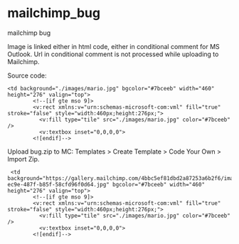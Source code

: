 # mailchimp_bug
mailchimp bug

Image is linked either in html code, either in conditional comment for MS Outlook. Url in conditional comment is not processed while uploading to Mailchimp.

Source code:
```
<td background="./images/mario.jpg" bgcolor="#7bceeb" width="460" height="276" valign="top">
        <!--[if gte mso 9]>
        <v:rect xmlns:v="urn:schemas-microsoft-com:vml" fill="true" stroke="false" style="width:460px;height:276px;">
          <v:fill type="tile" src="./images/mario.jpg" color="#7bceeb" />
          <v:textbox inset="0,0,0,0">
        <![endif]-->
```

Upload bug.zip to MC: Templates > Create Template > Code Your Own > Import Zip.

```
 <td background="https://gallery.mailchimp.com/4bbc5ef81dbd2a87253a6b2f6/images/6fc18d6d-ec9e-487f-b85f-58cfd96f0d64.jpg" bgcolor="#7bceeb" width="460" height="276" valign="top">
        <!--[if gte mso 9]>
        <v:rect xmlns:v="urn:schemas-microsoft-com:vml" fill="true" stroke="false" style="width:460px;height:276px;">
          <v:fill type="tile" src="./images/mario.jpg" color="#7bceeb" />
          <v:textbox inset="0,0,0,0">
        <![endif]-->
```
